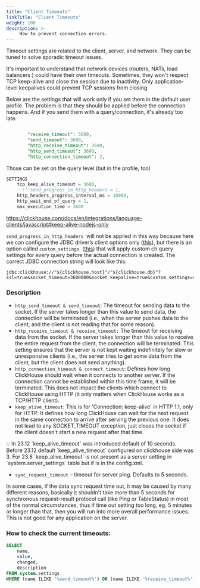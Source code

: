 ```yaml
---
title: "Client Timeouts"
linkTitle: "Client Timeouts"
weight: 100
description: >-
     How to prevent connection errors.
---
```


Timeout settings are related to the client, server, and network. They can be tuned to solve sporadic timeout issues.

It's important to understand that network devices (routers, NATs, load balancers ) could have their own timeouts. Sometimes, they won't respect TCP keep-alive and close the session due to inactivity.   Only application-level keepalives could prevent TCP sessions from closing. 

Below are the settings that will work only if you set them in the default user profile. The problem is that they should be applied before the connection happens. And if you send them with a query/connection, it's already too late.

```sql

        "receive_timeout": 3600,
        "send_timeout": 3600,
        "http_receive_timeout": 3600,
        "http_send_timeout": 3600,
        "http_connection_timeout": 2,
```

Those can be set on the query level (but in the profile, too)

```sql
SETTINGS
    tcp_keep_alive_timeout = 3600,
    --!!!send_progress_in_http_headers = 1,
    http_headers_progress_interval_ms = 10000,
    http_wait_end_of_query = 1,
    max_execution_time = 3600
```

https://clickhouse.com/docs/en/integrations/language-clients/javascript#keep-alive-nodejs-only

`send_progress_in_http_headers`  will not be applied in this way because here we can configure the JDBC driver’s client options only ([this](https://github.com/ClickHouse/clickhouse-java/blob/main/clickhouse-client/src/main/java/com/clickhouse/client/config/ClickHouseClientOption.java)), but there is an option called `custom_settings`  ([this](https://github.com/ClickHouse/clickhouse-java/blob/main/clickhouse-client/src/main/java/com/clickhouse/client/config/ClickHouseClientOption.java#L34C22-L34C37)) that will apply custom ch query settings for every query before the actual connection is created. The correct JDBC connection string will look like this:

```
jdbc:clickhouse://"${clickhouse.host}"/"${clickhouse.db}"?ssl=true&socket_timeout=3600000&socket_keepalive=true&custom_settings=send_progress_in_http_headers=1
```

### Description

- `http_send_timeout & send_timeout`: The timeout for sending data to the socket. If the server takes longer than this value to send data, the connection will be terminated (i.e., when the server pushes data to the client, and the client is not reading that for some reason).
- `http_receive_timeout & receive_timeout:` The timeout for receiving data from the socket. If the server takes longer than this value to receive the entire request from the client, the connection will be terminated. This setting ensures that the server is not kept waiting indefinitely for slow or unresponsive clients (i.e., the server tries to get some data from the client, but the client does not send anything).
- `http_connection_timeout & connect_timeout`: Defines how long ClickHouse should wait when it connects to another server. If the connection cannot be established within this time frame, it will be terminated. This does not impact the clients which connect to ClickHouse using HTTP (it only matters when ClickHouse works as a TCP/HTTP client).
- `keep_alive_timeout`: This is for 'Connection: keep-alive' in HTTP 1.1, only for HTTP. It defines how long ClickHouse can wait for the next request in the same connection to arrive after serving the previous one. It does not lead to any SOCKET_TIMEOUT exception, just closes the socket if the client doesn't start a new request after that time.

<aside>
💡 In 23.12 `keep_alive_timeout` was introduced default of 10 seconds. Before 23.12 default `keep_alive_timeout` configured on clickhouse side was 3. For 23.8 `keep_alive_timeout` is not  present as a server setting in `system.server_settings` table but if is in the config.xml.

</aside>

- `sync_request_timeout` – timeout for server ping. Defaults to 5 seconds.

In some cases, if the data sync request time out, it may be caused by many different reasons, basically it shouldn't take more than 5 seconds for synchronous request-result protocol call (like Ping or TableStatus) in most of the normal circumstances, thus if time out setting too long, eg. 5 minutes or longer than that, then you will run into more overall performance issues. This is not good for any application on the server.


### How to check the current timeouts:

```sql
SELECT
    name,
    value,
    changed,
    description
FROM system.settings
WHERE (name ILIKE '%send_timeout%') OR (name ILIKE '%receive_timeout%') OR (name ILIKE '%keep_alive%') OR (name ILIKE '%_http_headers') OR (name ILIKE 'http_headers_progres_%') OR (name ILIKE 'http_connection_%')
```

